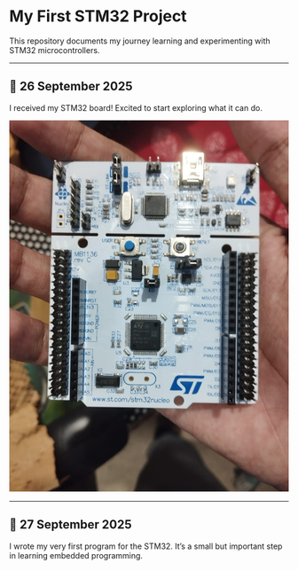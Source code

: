 # My First STM32 Project

This repository documents my journey learning and experimenting with STM32 microcontrollers.

---

## 📅 26 September 2025
I received my STM32 board! Excited to start exploring what it can do.  

![STM32 Board](image.jpeg)

---

## 📅 27 September 2025
I wrote my very first program for the STM32. It’s a small but important step in learning embedded programming.  

